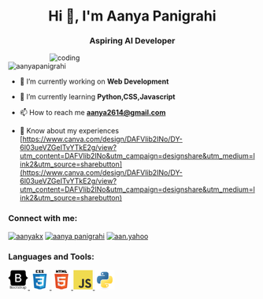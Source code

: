 <h1 align="center">Hi 👋, I'm Aanya Panigrahi</h1>
<h3 align="center">Aspiring AI Developer</h3>
<img align="right" alt="coding" width="420" src="https://camo.githubusercontent.com/4aa77ea32aa4d7be626e833b160f3d8923c133cd32c34fefbdc43c8abfcff710/68747470733a2f2f63646e2e6472696262626c652e636f6d2f75736572732f323730343431342f73637265656e73686f74732f373436363930332f6d656469612f62303861623537363331366264343538326665663138396634373163643965352e676966"

<p align="left"> <img src="https://komarev.com/ghpvc/?username=aanyapanigrahi&label=Profile%20views&color=0e75b6&style=flat" alt="aanyapanigrahi" /> </p>

- 🔭 I’m currently working on **Web Development**

- 🌱 I’m currently learning **Python,CSS,Javascript**

- 📫 How to reach me **aanya2614@gmail.com**

- 📄 Know about my experiences [https://www.canva.com/design/DAFVlib2INo/DY-6l03ueVZGeITvYTkE2g/view?utm_content=DAFVlib2INo&utm_campaign=designshare&utm_medium=link2&utm_source=sharebutton](https://www.canva.com/design/DAFVlib2INo/DY-6l03ueVZGeITvYTkE2g/view?utm_content=DAFVlib2INo&utm_campaign=designshare&utm_medium=link2&utm_source=sharebutton)

<h3 align="left">Connect with me:</h3>
<p align="left">
<a href="https://twitter.com/aanyakx" target="blank"><img align="center" src="https://raw.githubusercontent.com/rahuldkjain/github-profile-readme-generator/master/src/images/icons/Social/twitter.svg" alt="aanyakx" height="30" width="40" /></a>
<a href="https://linkedin.com/in/aanya panigrahi" target="blank"><img align="center" src="https://raw.githubusercontent.com/rahuldkjain/github-profile-readme-generator/master/src/images/icons/Social/linked-in-alt.svg" alt="aanya panigrahi" height="30" width="40" /></a>
<a href="https://instagram.com/aan.yahoo" target="blank"><img align="center" src="https://raw.githubusercontent.com/rahuldkjain/github-profile-readme-generator/master/src/images/icons/Social/instagram.svg" alt="aan.yahoo" height="30" width="40" /></a>
</p>

<h3 align="left">Languages and Tools:</h3>
<p align="left"> <a href="https://getbootstrap.com" target="_blank" rel="noreferrer"> <img src="https://raw.githubusercontent.com/devicons/devicon/master/icons/bootstrap/bootstrap-plain-wordmark.svg" alt="bootstrap" width="40" height="40"/> </a> <a href="https://www.w3schools.com/css/" target="_blank" rel="noreferrer"> <img src="https://raw.githubusercontent.com/devicons/devicon/master/icons/css3/css3-original-wordmark.svg" alt="css3" width="40" height="40"/> </a> <a href="https://www.w3.org/html/" target="_blank" rel="noreferrer"> <img src="https://raw.githubusercontent.com/devicons/devicon/master/icons/html5/html5-original-wordmark.svg" alt="html5" width="40" height="40"/> </a> <a href="https://developer.mozilla.org/en-US/docs/Web/JavaScript" target="_blank" rel="noreferrer"> <img src="https://raw.githubusercontent.com/devicons/devicon/master/icons/javascript/javascript-original.svg" alt="javascript" width="40" height="40"/> </a> <a href="https://www.python.org" target="_blank" rel="noreferrer"> <img src="https://raw.githubusercontent.com/devicons/devicon/master/icons/python/python-original.svg" alt="python" width="40" height="40"/> </a> </p>
